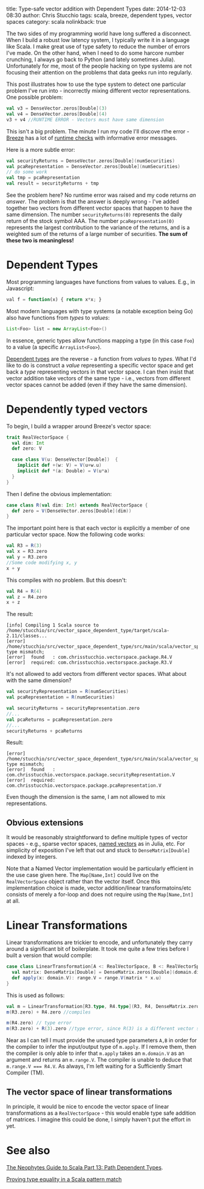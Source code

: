 title: Type-safe vector addition with Dependent Types
date: 2014-12-03 08:30
author: Chris Stucchio
tags: scala, breeze, dependent types, vector spaces
category: scala
nolinkback: true

The two sides of my programming world have long suffered a disconnect. When I build a robust low latency system, I typically write it in a language like Scala. I make great use of type safety to reduce the number of errors I've made. On the other hand, when I need to do some harcore number crunching, I always go back to Python (and lately sometimes Julia). Unfortunately for me, most of the people hacking on type systems are not focusing their attention on the problems that data geeks run into regularly.

This post illustrates how to use the type system to detect one particular problem I've run into - incorrectly mixing different vector representations. One possible problem:

```scala
val v3 = DenseVector.zeros[Double](3)
val v4 = DenseVector.zeros[Double](4)
v3 + v4 //RUNTIME ERROR - Vectors must have same dimension
```

This isn't a big problem. The minute I run my code I'll discove rthe error - [Breeze](https://github.com/scalanlp/breeze) has a lot of [runtime checks](https://github.com/scalanlp/breeze/blob/master/math/src/main/scala/breeze/linalg/DenseVector.scala#L257) with informative error messages.

Here is a more subtle error:
```scala
val securityReturns = DenseVector.zeros[Double](numSecurities)
val pcaRepresentation = DenseVector.zeros[Double](numSecurities)
// do some work
val tmp = pcaRepresentation
val result = securityReturns + tmp
```

See the problem here? No runtime error was raised and my code returns *an answer*. The problem is that the answer is deeply wrong - I've added together two vectors from different vector spaces that happen to have the same dimension. The number `securityReturns(0)` represents the daily return of the stock symbol AAA. The number `pcaRepresentation(0)` represents the largest contribution to the variance of the returns, and is a weighted sum of the returns of a large number of securities. **The sum of these two is meaningless!**

# Dependent Types

Most programming languages have functions from values to values. E.g., in Javascript:

```javascript
val f = function(x) { return x*x; }
```

Most modern languages with type systems (a notable exception being Go) also have functions from *types* to *values*:
```java
List<Foo> list = new ArrayList<Foo>()
```
In essence, generic types allow functions mapping a type (in this case `Foo`) to a value (a specific `ArrayList<Foo>`).

[Dependent types](http://en.wikipedia.org/wiki/Dependent_type) are the reverse - a function from *values* to *types*. What I'd like to do is construct a *value* representing a specific vector space and get back a *type* representing vectors in that vector space. I can then insist that vector addition take vectors of the same type - i.e., vectors from different vector spaces cannot be added (even if they have the same dimension).

# Dependently typed vectors

To begin, I build a wrapper around Breeze's vector space:

```scala
trait RealVectorSpace {
  val dim: Int
  def zero: V

  case class V(u: DenseVector[Double])  {
    implicit def +(w: V) = V(u+w.u)
    implicit def *(a: Double) = V(u*a)
  }
}
```

Then I define the obvious implementation:

```scala
case class R(val dim: Int) extends RealVectorSpace {
  def zero = V(DenseVector.zeros[Double](dim))
}
```

The important point here is that each vector is explicitly a member of one particular vector space. Now the following code works:

```scala
val R3 = R(3)
val x = R3.zero
val y = R3.zero
//Some code modifying x, y
x + y
```

This compiles with no problem. But this doesn't:

```scala
val R4 = R(4)
val z = R4.zero
x + z
```

The result:
```
[info] Compiling 1 Scala source to /home/stucchio/src/vector_space_dependent_type/target/scala-2.11/classes...
[error] /home/stucchio/src/vector_space_dependent_type/src/main/scala/vector_space/package.scala:27: type mismatch;
[error]  found   : com.chrisstucchio.vectorspace.package.R4.V
[error]  required: com.chrisstucchio.vectorspace.package.R3.V
```

It's not allowed to add vectors from different vector spaces. What about with the same dimension?

```scala
val securityRepresentation = R(numSecurities)
val pcaRepresentation = R(numSecurities)

val securityReturns = securityRepresentation.zero
//...
val pcaReturns = pcaRepresentation.zero
//...
securityReturns + pcaReturns
```
Result:
```
[error] /home/stucchio/src/vector_space_dependent_type/src/main/scala/vector_space/package.scala:27: type mismatch;
[error]  found   : com.chrisstucchio.vectorspace.package.securityRepresentation.V
[error]  required: com.chrisstucchio.vectorspace.package.pcaRepresentation.V
```

Even though the dimension is the same, I am not allowed to mix representations.

## Obvious extensions

It would be reasonably straightforward to define multiple types of vector spaces - e.g., sparse vector spaces, [named vectors](https://github.com/HarlanH/Named.jl) as in Julia, etc. For simplicity of exposition I've left that out and stuck to `DenseMatrix[Double]` indexed by integers.

Note that a Named Vector implementation would be particularly efficient in the use case given here. The `Map[Name,Int]` could live on the `RealVectorSpace` object rather than the vector itself. Once this implementation choice is made, vector addition/linear transformatoins/etc consists of merely a for-loop and does not require using the `Map[Name,Int]` at all.

# Linear Transformations

Linear transformations are trickier to encode, and unfortunately they carry around a significant bit of boilerplate. It took me quite a few tries before I built a version that would compile:

```scala
case class LinearTransformation[A <: RealVectorSpace, B <: RealVectorSpace](domain: A, range: B) {
  val matrix: DenseMatrix[Double] = DenseMatrix.zeros[Double](domain.dim, range.dim)
  def apply(x: domain.V): range.V = range.V(matrix * x.u)
}
```
This is used as follows:
```scala
val m = LinearTransformation[R3.type, R4.type](R3, R4, DenseMatrix.zeros[Double](3,4))
m(R3.zero) + R4.zero //compiles

m(R4.zero) // type error
m(R3.zero) + R(3).zero //type error, since R(3) is a different vector space than R3
```

Near as I can tell I must provide the unused type parameters `A,B` in order for the compiler to infer the input/output type of `m.apply`. If I remove them, then the compiler is only able to infer that `m.apply` takes an `m.domain.V` as an argument and returns an `m.range.V`. The compiler is unable to deduce that `m.range.V === R4.V`. As always, I'm left waiting for a Sufficiently Smart Compiler (TM).

## The vector space of linear transformations

In principle, it would be nice to encode the vector space of linear transformations as a `RealVectorSpace` - this would enable type safe addition of matrices. I imagine this could be done, I simply haven't put the effort in yet.

# See also

[The Neophytes Guide to Scala Part 13: Path Dependent Types](http://danielwestheide.com/blog/2013/02/13/the-neophytes-guide-to-scala-part-13-path-dependent-types.html).

[Proving type equality in a Scala pattern match](http://strugglingthroughproblems.blogspot.in/2013/06/proving-type-equality-in-scala-pattern.html)
